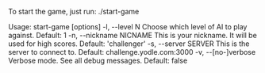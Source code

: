 To start the game, just run:
    ./start-game

Usage: start-game [options]
    -l, --level N                    Choose which level of AI to play against.
                                     Default: 1
    -n, --nickname NICNAME           This is your nickname. It will be used for high scores.
                                     Default: 'challenger'
    -s, --server SERVER              This is the server to connect to.
                                     Default: challenge.yodle.com:3000
    -v, --[no-]verbose               Verbose mode. See all debug messages.
                                     Default: false